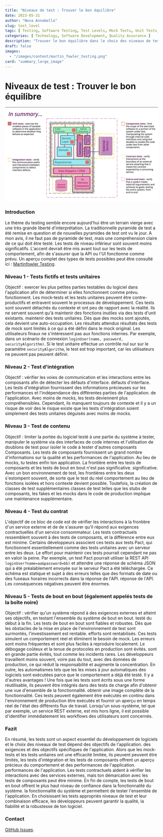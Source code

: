 ```yaml
---
title: "Niveaux de test : Trouver le bon équilibre"
date: 2023-05-31
author: "Nova Annabella"
slug: test_level
tags: [ Testing, Software Testing, Test Levels, Mock Tests, Unit Tests, Integration Tests, Component Tests, Contract Tests, End-to-End Tests ]
categories: [ Technology, Software Development, Quality Assurance ]
description: "Trouver le bon équilibre dans le choix des niveaux de test appropriés pour les tests logiciels"
draft: false
images:
  - "/images/content/martin_fowler_testing.png"
card: "summary_large_image"
---
```



# Niveaux de test : Trouver le bon équilibre

[ ![testebenen](/images/content/martin_fowler_testing.png)](https://martinfowler.com/articles/microservice-testing/)

### Introduction

Le thème du testing semble encore aujourd'hui être un terrain vierge avec une très grande liberté d'interprétation. La
traditionnelle pyramide de test a été remise en question et de nouvelles pyramides de test ont vu le jour. A mon avis,
il ne faut pas de pyramide de test, mais une compréhension claire de ce qui doit être testé. Les tests de niveau
inférieur sont souvent moins significatifs. L'accent devrait être mis avant tout sur les tests de comportement, afin de
s'assurer que la API ou l'UI fonctionne comme prévu. Un aperçu complet des types de tests possibles peut être consulté
ici : [Martinfowler Testing](https://martinfowler.com/articles/microservice-testing/).

### Niveau 1 - Tests fictifs et tests unitaires

Objectif : exercer les plus petites parties testables du logiciel dans l'application afin de déterminer si elles
fonctionnent comme prévu. fonctionnent. Les mock-tests et les tests unitaires peuvent être contre-productifs et
entravent souvent le processus de développement. Ces tests sont souvent détachés du contexte et ont peu de rapport avec
la réalité. Ils ne servent souvent qu'à maintenir des fonctions inutiles via des tests d'unit existants. maintenir des
tests unitaires. Dès que des mocks sont ajoutés, cela devient une auto-occupation. Les résultats attendus résultats des
tests de mock sont limités à ce qui a été défini dans le mock original. Les utilisateurs finaux ne s'intéressent pas aux
fonctions internes. Par exemple, dans un scénario de connexion `loginUser(name, password, securityAlgorithm)`. Si le
test unitaire effectue un contrôle nul sur sur le paramètre `securityAlgorithm`, le test est trop important, car les
utilisateurs ne peuvent pas peuvent définir.

### Niveau 2 - Test d'intégration

Objectif : vérifier les voies de communication et les interactions entre les composants afin de détecter les défauts
d'interface. défauts d'interface. Les tests d'intégration fournissent des informations précieuses sur les performances
et l'indépendance des différentes parties de l'application. de l'application. Avec moins de mocks, les tests deviennent
plus compréhensibles. Cependant, ils manquent toujours de contexte et il y a un risque de voir des le risque existe que
les tests d'intégration soient simplement des tests unitaires déguisés avec moins de mocks.

### Niveau 3 - Test de contenu

Objectif : limiter la portée du logiciel testé à une partie du système à tester, manipuler le système via des interfaces
de code internes et l'utilisation de doublons de test pour isoler le code à tester d'autres composants Composants. Les
tests de composants fournissent un grand nombre d'informations sur la qualité et les performances de l'application. Au
lieu de mocks, tu testes enfin ton application. La frontière entre les tests de composants et les tests de bout en bout
n'est pas significative. significative. Avec un bon environnement de test, les frontières entre les deux s'estompent
souvent, de sorte que le test du réel comportement au lieu de fonctions isolées et hors contexte devient possible.
Toutefois, la création de classes de test supplémentaires classes de test telles que les stubs de composants, les fakes
et les mocks dans le code de production implique une maintenance supplémentaire.

### Niveau 4 - Test du contrat

L'objectif de ce bloc de code est de vérifier les interactions à la frontière d'un service externe et de de s'assurer
qu'il répond aux exigences contractuelles d'un service consommateur. Les tests contractuels ressemblent souvent à des
tests de composants, et la différence entre eux est minime. Certains développeurs associent ces tests aux tests Pact,
qui fonctionnent essentiellement comme des tests unitaires avec un serveur entre les deux. Le effort pour maintenir ces
tests pourrait cependant ne pas en valoir la peine. Par exemple, un test Pact pourrait utiliser la REST API
`loginUser?name=aa&password=bb)` et attendre une réponse de schéma JSON qui a été préalablement envoyée sur le serveur
Pact a été téléchargée. Ce schéma est statique et sujet à des erreurs telles que des formats de date ou des fuseaux
horaires incorrects dans la réponse de l'API. réponse de l'API. Les conséquences négatives peuvent être énormes.

### Niveau 5 - Tests de bout en bout (également appelés tests de la boîte noire)

Objectif : vérifier qu'un système répond à des exigences externes et atteint ses objectifs, en testant l'ensemble du
système de bout en bout. testé du début à la fin. Les tests de bout en bout sont fiables et robustes. Dès que les
obstacles de la mise en place de l'environnement de test sont surmontés, l'investissement est rentable. efforts sont
rentabilisés. Ces tests simulent un comportement réel et éliminent le besoin de mock. Les erreurs sont moins fréquentes
et sont plus faciles à reproduire localement. Le débogage coûteux et la tenue de protocoles en production sont évités.
sont en grande partie évités, tout comme les incidents rares. Les développeurs travaillent moins souvent, voire pas du
tout, avec des données de production, ce qui réduit la responsabilité et augmente la concentration. En outre, les
automatismes tels que les les mises à jour automatiques des logiciels sont exécutées parce que le comportement a déjà
été testé. Il y a d'autres avantages ! Une fois que les tests sont écrits sous une forme réutilisable, ils peuvent être
intégrés dans des tests de charge afin d'obtenir une vue d'ensemble de la fonctionnalité. obtenir une image complète de
la fonctionnalité. Ces tests peuvent également être exécutés en continu dans l'environnement de production être exécutés
et fournir un aperçu en temps réel de l'état des différents flux de travail. Lorsqu'un sous-système, tel que par
exemple, un service REST externe, est mis hors ligne, il est possible d'identifier immédiatement les workflows des
utilisateurs sont concernés.

### Fazit

En résumé, les tests sont un aspect essentiel du développement de logiciels et le choix des niveaux de test dépend des
objectifs de l'application. des exigences et des objectifs spécifiques de l'application. Alors que les mock-tests et les
tests unitaires ont une efficacité limitée, ils peuvent peuvent être limités, les tests d'intégration et les tests de
composants offrent un aperçu précieux du comportement et des performances de l'application. performances de
l'application. Les tests contractuels aident à vérifier les interactions avec des services externes, mais ton
démarcation avec les tests de composants peut être minime. En fin de compte, les tests de bout en bout offrent le plus
haut niveau de confiance dans la fonctionnalité du système. la fonctionnalité du système et permettent de tester
l'ensemble de l'application. En choisissant les tests appropriés niveaux de test et leur combinaison efficace, les
développeurs peuvent garantir la qualité, la fiabilité et la robustesse de ton logiciel.

### Contact

[GitHub Issues](https://github.com/NovaAnnabella/the_unspoken/issues/new/choose).
